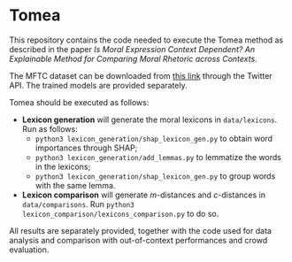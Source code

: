 # Tomea

This repository contains the code needed to execute the Tomea method as described in the paper _Is Moral Expression Context Dependent? An Explainable Method for Comparing Moral Rhetoric across Contexts_.

The MFTC dataset can be downloaded from [this link](https://osf.io/k5n7y/) through the Twitter API. The trained models are provided separately.

Tomea should be executed as follows:
- **Lexicon generation** will generate the moral lexicons in `data/lexicons`. Run as follows:
	- `python3 lexicon_generation/shap_lexicon_gen.py` to obtain word importances through SHAP;
	- `python3 lexicon_generation/add_lemmas.py` to lemmatize the words in the lexicons;
	- `python3 lexicon_generation/shap_lexicon_gen.py` to group words with the same lemma.
- **Lexicon comparison** will generate _m_-distances and _c_-distances in `data/comparisons`. Run `python3 lexicon_comparison/lexicons_comparison.py` to do so.

All results are separately provided, together with the code used for data analysis and comparison with out-of-context performances and crowd evaluation.
